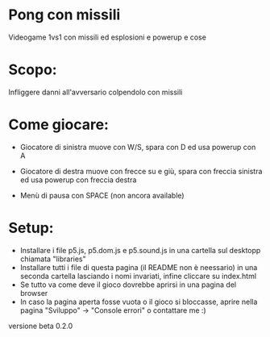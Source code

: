 # Pong con missili

Videogame 1vs1 con missili ed esplosioni e powerup e cose 

# Scopo:
Infliggere danni all'avversario colpendolo con missili

# Come giocare:
- Giocatore di sinistra muove con W/S, spara con D ed usa powerup con A
- Giocatore di destra muove con frecce su e giù, spara con freccia sinistra ed usa powerup con freccia destra

- Menù di pausa con SPACE (non ancora available)

# Setup:
- Installare i file p5.js, p5.dom.js e p5.sound.js in una cartella sul desktopp chiamata "libraries"
- Installare tutti i file di questa pagina (il README non è neessario) in una seconda cartella lasciando i nomi invariati, infine cliccare su index.html
- Se tutto va come deve il gioco dovrebbe aprirsi in una pagina del browser
- In caso la pagina aperta fosse vuota o il gioco si bloccasse, aprire nella pagina "Sviluppo" -> "Console errori" o contattare me :)


versione beta 0.2.0 
